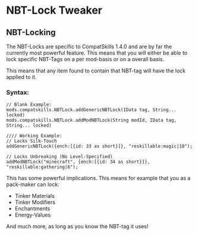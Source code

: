 # NBT-Lock Tweaker


## NBT-Locking
The NBT-Locks are specific to CompatSkills 1.4.0 and are by far the currently most powerful feature.
This means that you will either be able to lock specific NBT-Tags on a per mod-basis or on a overall basis.

This means that any item found to contain that NBT-tag will have the lock applied to it.


### Syntax:
```
// Blank Example:
mods.compatskills.NBTLock.addGenericNBTLock(IData tag, String... locked)
mods.compatskills.NBTLock.addModNBTLock(String modId, IData tag, String... locked)

//// Working Example:
// Locks Silk-Touch
addGenericNBTLock({ench:[{id: 33 as short}]}, "reskillable:magic|10");

// Locks Unbreaking (No Level-Specified)
addModNBTLock("minecraft", {ench:[{id: 34 as short}]}, "reskillable:gathering|6");
```

This has some powerful implications.
This means for example that you as a pack-maker can lock:
- Tinker Materials
- Tinker Modifiers
- Enchantments
- Energy-Values

And much more, as long as you know the NBT-tag it uses!